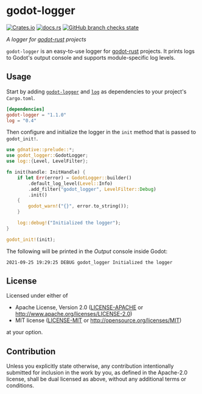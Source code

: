 # godot-logger

[![Crates.io](https://img.shields.io/crates/v/godot-logger)](https://crates.io/crates/godot-logger)
[![docs.rs](https://img.shields.io/docsrs/godot-logger)](https://docs.rs/godot-logger)
[![GitHub branch checks state](https://img.shields.io/github/checks-status/jdno/godot-logger/main)](https://github.com/jdno/godot-logger/actions)

_A logger for [godot-rust] projects_

`godot-logger` is an easy-to-use logger for [godot-rust] projects. It prints
logs to Godot's output console and supports module-specific log levels.

## Usage

Start by adding [`godot-logger`] and [`log`] as dependencies to your project's
`Cargo.toml`.

```toml
[dependencies]
godot-logger = "1.1.0"
log = "0.4"
```

Then configure and initialize the logger in the `init` method that is passed to
`godot_init!`.

```rust
use gdnative::prelude::*;
use godot_logger::GodotLogger;
use log::{Level, LevelFilter};

fn init(handle: InitHandle) {
    if let Err(error) = GodotLogger::builder()
        .default_log_level(Level::Info)
        .add_filter("godot_logger", LevelFilter::Debug)
        .init()
    {
        godot_warn!("{}", error.to_string());
    }

    log::debug!("Initialized the logger");
}

godot_init!(init);
```

The following will be printed in the _Output_ console inside Godot:

```text
2021-09-25 19:29:25 DEBUG godot_logger Initialized the logger
```

## License

Licensed under either of

- Apache License, Version 2.0 ([LICENSE-APACHE](LICENSE-APACHE) or <http://www.apache.org/licenses/LICENSE-2.0>)
- MIT license ([LICENSE-MIT](LICENSE-MIT) or <http://opensource.org/licenses/MIT>)

at your option.

## Contribution

Unless you explicitly state otherwise, any contribution intentionally submitted
for inclusion in the work by you, as defined in the Apache-2.0 license, shall be
dual licensed as above, without any additional terms or conditions.

[`godot-logger`]: https://crates.io/crates/godot-logger
[`godot_print!`]: https://docs.rs/gdnative/latest/gdnative/macro.godot_print.html
[godot-rust]: https://godot-rust.github.io
[`log`]: https://crates.io/crates/log
